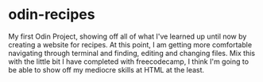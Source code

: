 # odin-recipes

My first Odin Project, showing off all of what I've learned up until now by creating a website for recipes. At this point, I am getting more comfortable navigating through terminal and finding, editing and changing files. Mix this with the little bit I have completed with freecodecamp, I think I'm going to be able to show off my mediocre skills at HTML at the least. 